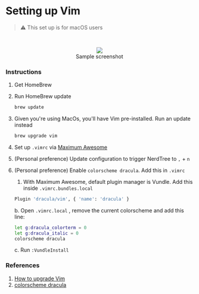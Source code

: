 # Setting up Vim
> ⚠️ This set up is for macOS users

<br/>

<p align='center'>
<img src='https://user-images.githubusercontent.com/8143661/132116358-0de06d69-893a-4613-8c18-c0a68e889b9e.gif'></a>
<br>Sample screenshot</p>


### Instructions

1. Get HomeBrew
2. Run HomeBrew update

    ```bash
    brew update
    ```

3. Given you're using MacOs, you'll have Vim pre-installed. Run an update instead

    ```bash
    brew upgrade vim
    ```

4. Set up `.vimrc` via [Maximum Awesome](https://github.com/square/maximum-awesome)
5. (Personal preference) Update configuration to trigger NerdTree to `,` + `n`
6. (Personal preference) Enable `colorscheme dracula`. Add this in `.vimrc`
    1. With Maximum Awesome, default plugin manager is Vundle. Add this inside `.vimrc.bundles.local`

    ```bash
    Plugin 'dracula/vim', { 'name': 'dracula' }
    ```

    b. Open `.vimrc.local` , remove the current colorscheme and add this line:

    ```bash
    let g:dracula_colorterm = 0
    let g:dracula_italic = 0
    colorscheme dracula
    ```

    c. Run `:VundleInstall`

### References

1. [How to upgrade Vim](https://apple.stackexchange.com/questions/252433/how-to-upgrade-system-default-vim)
2. [colorscheme dracula](https://draculatheme.com/vim)
